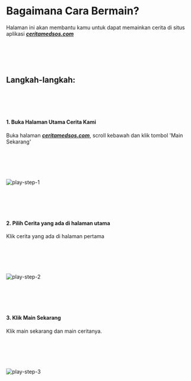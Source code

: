 # Bagaimana Cara Bermain?
Halaman ini akan membantu kamu untuk dapat memainkan cerita di situs aplikasi ***[ceritamedsos.com](https://ceritamedsos.com)***

# &nbsp;
## Langkah-langkah:
# &nbsp;
#### 1. Buka Halaman Utama Cerita Kami
Buka halaman ***[ceritamedsos.com](https://ceritamedsos.com)***, scroll kebawah dan klik tombol 'Main Sekarang'
# &nbsp;
![play-step-1](./img/how-to/play-step-1.png)

# &nbsp;
#### 2. Pilih Cerita yang ada di halaman utama
Klik cerita yang ada di halaman pertama
# &nbsp;
![play-step-2](./img/how-to/play-step-2.png)

# &nbsp;
#### 3. Klik Main Sekarang
Klik main sekarang dan main ceritanya.
# &nbsp;
![play-step-3](./img/how-to/play-step-3.png)





